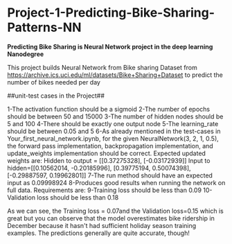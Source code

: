 # Project-1-Predicting-Bike-Sharing-Patterns-NN
**Predicting Bike Sharing is Neural Network project  in the deep learning Nanodegree**

This project builds Neural Network from Bike sharing Dataset from https://archive.ics.uci.edu/ml/datasets/Bike+Sharing+Dataset
to predict the number of bikes needed per day 

##unit-test cases in the Project##

1-The activation function should be a sigmoid
2-The number of epochs should be between 50 and 15000
3-The number of hidden nodes should be 5 and 100
4-There should be exactly one output node
5-The learning_rate should be between 0.05 and 5
6-As already mentioned in the test-cases in Your_first_neural_network.ipynb, for the given NeuralNetwork(3, 2, 1, 0.5), the forward pass implementation, backpropagation implementation, and update_weights implementation should be correct. Expected updated weights are:
Hidden to output = [[0.37275328], [-0.03172939]]
Input to hidden=[[0.10562014, -0.20185996], [0.39775194, 0.50074398], [-0.29887597, 0.19962801]]
7-The run method should have an expected input as 0.09998924
8-Produces good results when running the network on full data. Requirements are:
9-Training loss should be less than 0.09
10-Validation loss should be less than 0.18


As we can see, the Training loss = 0.07and the Validation loss=0.15 which is great but you can observe that the model overestimates bike ridership in December because it hasn't had sufficient holiday season training examples. The predictions generally are quite accurate, though!
